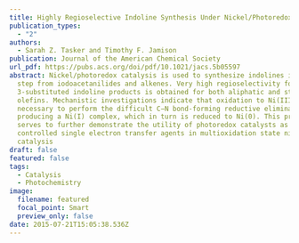 ```yaml
---
title: Highly Regioselective Indoline Synthesis Under Nickel/Photoredox Dual Catalysis
publication_types:
  - "2"
authors:
  - Sarah Z. Tasker and Timothy F. Jamison
publication: Journal of the American Chemical Society
url_pdf: https://pubs.acs.org/doi/pdf/10.1021/jacs.5b05597
abstract: Nickel/photoredox catalysis is used to synthesize indolines in one
  step from iodoacetanilides and alkenes. Very high regioselectivity for
  3-substituted indoline products is obtained for both aliphatic and styrenyl
  olefins. Mechanistic investigations indicate that oxidation to Ni(III) is
  necessary to perform the difficult C−N bond-forming reductive elimination,
  producing a Ni(I) complex, which in turn is reduced to Ni(0). This process
  serves to further demonstrate the utility of photoredox catalysts as
  controlled single electron transfer agents in multioxidation state nickel
  catalysis
draft: false
featured: false
tags:
  - Catalysis
  - Photochemistry
image:
  filename: featured
  focal_point: Smart
  preview_only: false
date: 2015-07-21T15:05:38.536Z
---
```

